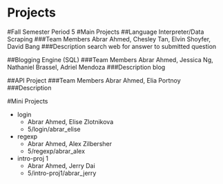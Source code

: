 Projects
========
#Fall Semester
Period 5
#Main Projects
##Language Interpreter/Data Scraping
###Team Members
Abrar Ahmed, Chesley Tan, Elvin Shoyfer, David Bang
###Description
search web for answer to submitted question

##Blogging Engine (SQL)
###Team Members
Abrar Ahmed, Jessica Ng, Nathaniel Brassel, Adriel Mendoza
###Description
blog

##API Project
###Team Members
Abrar Ahmed, Elia Portnoy
###Description


#Mini Projects
* login
  * Abrar Ahmed, Elise Zlotnikova
  * 5/login/abrar_elise
* regexp
  * Abrar Ahmed, Alex Zilbersher
  * 5/regexp/abrar_alex
* intro-proj 1
  * Abrar Ahmed, Jerry Dai
  * 5/intro-proj1/abrar_jerry

